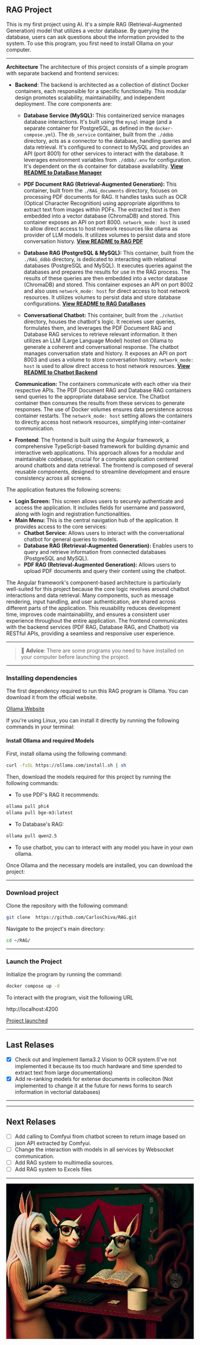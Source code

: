## RAG Project

This is my first project using AI. It's a simple RAG (Retrieval-Augmented Generation) model that utilizes a vector database. By querying the database, users can ask questions about the information provided to the system. To use this program, you first need to install Ollama on your computer.

---

**Architecture**
The architecture of this project consists of a simple program with separate backend and frontend services:
- **Backend**: The backend is architected as a collection of distinct Docker containers, each responsible for a specific functionality. This modular design promotes scalability, maintainability, and independent deployment. The core components are:

   * **Database Service (MySQL):** This containerized service manages database interactions. It's built using the `mysql` image (and a separate container for PostgreSQL, as defined in the `docker-compose.yml`).  The `db_service` container, built from the `./ddbb` directory, acts as a connector to the database, handling queries and data retrieval. It's configured to connect to MySQL and provides an API (port 8001) for other services to interact with the database.  It leverages environment variables from `./ddbb/.env` for configuration.  It's dependent on the `db` container for database availability. **[View README to DataBase Manager](./ddbb/README.md)**

   * **PDF Document RAG (Retrieval-Augmented Generation):**  This container, built from the `./RAG_documents` directory, focuses on processing PDF documents for RAG. It handles tasks such as OCR (Optical Character Recognition) using appropriate algorithms to extract text from images within PDFs.  The extracted text is then embedded into a vector database (ChromaDB) and stored. This container exposes an API on port 8000.  `network_mode: host` is used to allow direct access to host network resources like ollama as provider of LLM models. It utilizes volumes to persist data and store conversation history.  **[View README to RAG PDF](./RAG_documents/README.md)**

   * **Database RAG (PostgreSQL & MySQL):** This container, built from the `./RAG_ddbb` directory, is dedicated to interacting with relational databases (PostgreSQL and MySQL). It executes queries against the databases and prepares the results for use in the RAG process.  The results of these queries are then embedded into a vector database (ChromaDB) and stored. This container exposes an API on port 8002 and also uses `network_mode: host` for direct access to host network resources. It utilizes volumes to persist data and store database configurations. **[View README to RAG DataBases](./RAG_ddbb/README.md)**

   * **Conversational Chatbot:** This container, built from the `./chatbot` directory, houses the chatbot's logic. It receives user queries, formulates them, and leverages the PDF Document RAG and Database RAG services to retrieve relevant information.  It then utilizes an LLM (Large Language Model) hosted on Ollama to generate a coherent and conversational response.  The chatbot manages conversation state and history.  It exposes an API on port 8003 and uses a volume to store conversation history. `network_mode: host` is used to allow direct access to host network resources. **[View README to Chatbot Backend](./chatbot/README.md)**

   **Communication:**  The containers communicate with each other via their respective APIs. The PDF Document RAG and Database RAG containers send queries to the appropriate database service. The Chatbot container then consumes the results from these services to generate responses.  The use of Docker volumes ensures data persistence across container restarts.  The `network_mode: host` setting allows the containers to directly access host network resources, simplifying inter-container communication.

- **Frontend**: The frontend is built using the Angular framework, a comprehensive TypeScript-based framework for building dynamic and interactive web applications. This approach allows for a modular and maintainable codebase, crucial for a complex application centered around chatbots and data retrieval. The frontend is composed of several reusable components, designed to streamline development and ensure consistency across all screens.

The application features the following screens:

* **Login Screen:**  This screen allows users to securely authenticate and access the application. It includes fields for username  and password, along with login and registration functionalities.
* **Main Menu:** This is the central navigation hub of the application. It provides access to the core services:
    * **Chatbot Service:**  Allows users to interact with the conversational chatbot for general queries to models.
    * **Database RAG (Retrieval-Augmented Generation):** Enables users to query and retrieve information from connected databases (PostgreSQL and MySQL).
    * **PDF RAG (Retrieval-Augmented Generation):**  Allows users to upload PDF documents and query their content using the chatbot.

The Angular framework's component-based architecture is particularly well-suited for this project because the core logic revolves around chatbot interactions and data retrieval. Many components, such as message rendering, input handling, and user authentication, are shared across different parts of the application. This reusability reduces development time, improves code maintainability, and ensures a consistent user experience throughout the entire application. The frontend communicates with the backend services (PDF RAG, Database RAG, and Chatbot) via RESTful APIs, providing a seamless and responsive user experience.

---

> :memo: **Advice**: There are some programs you need to have installed on your computer before launching the project.

---

### Installing dependencies
The first dependency required to run this RAG program is Ollama. You can download it from the official website.

<a href="https://ollama.com/download" target="_blank">Ollama Website</a>

If you're using Linux, you can install it directly by running the following commands in your terminal:

#### Install Ollama and required Models
First, install ollama using the following command:
```bash
curl -fsSL https://ollama.com/install.sh | sh
```

Then, download the models required for this project by running the following commands:
- To use PDF's RAG it recommends:
```bash
ollama pull phi4
ollama pull bge-m3:latest
```
- To Database's RAG:
```bash
ollama pull qwen2.5
```
- To use chatbot, you can to interact with any model you have in your own ollama.


Once Ollama and the necessary models are installed, you can download the project:

---

### Download project

Clone the repository with the following command:

```bash
git clone  https://github.com/CarlosChiva/RAG.git
```

Navigate to the project's main directory:


```bash
cd ~/RAG/
```

---

### Launch the Project

Initialize the program by running the command:

```bash
docker compose up -d
```

To interact with the program, visit the following URL

http://localhost:4200

<a href="http://localhost:4200" target="_blank">Project launched</a>

---

## Last Relases

 - [x] Check out and Implement llama3.2 Vision to OCR system.(I've not implemented it because its too much hardware and time spended to extract text from large documentations)
 - [x] Add re-ranking models for extense documents in colleciton (Not implemented to change it at the future for news forms to search information in vectorial databases)
 
---

---

## Next Relases

 - [ ] Add calling to Comfyui from chatbot screen to return image based on json API extracted by Comfyui.
 - [ ] Change the interaction with models in all services by Websocket communication.
 - [ ] Add RAG system to multimedia sources.
 - [ ] Add RAG system to Excels files
 
---



![Image to Docker compose and llama](images/compose2.png)

